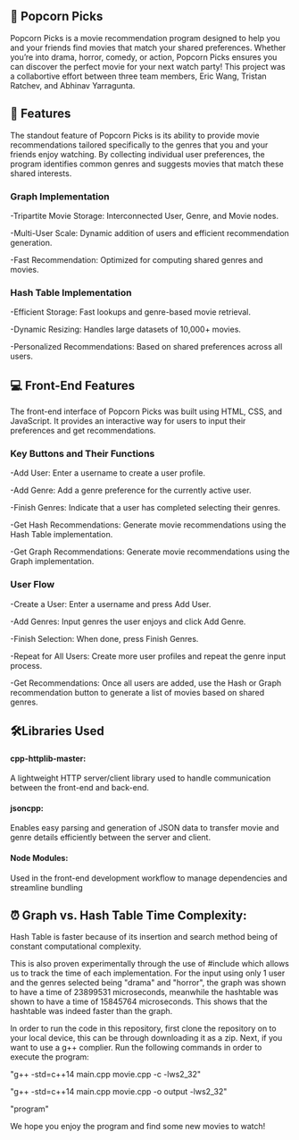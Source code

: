 <h2> 🎥 Popcorn Picks </h2>

Popcorn Picks is a movie recommendation program designed to help you and your friends find movies that match your shared preferences. Whether you’re into drama, horror, comedy, or action, Popcorn Picks ensures you can discover the perfect movie for your next watch party! This project was a collabortive effort between three team members, Eric Wang, Tristan Ratchev, and Abhinav Yarragunta.



<h2> 🚀 Features </h2>


The standout feature of Popcorn Picks is its ability to provide movie recommendations tailored specifically to the genres that you and your friends enjoy watching. By collecting individual user preferences, the program identifies common genres and suggests movies that match these shared interests.


<h3> Graph Implementation </h3> 

  -Tripartite Movie Storage: Interconnected User, Genre, and Movie nodes.
  
  -Multi-User Scale: Dynamic addition of users and efficient recommendation generation.
  
  -Fast Recommendation: Optimized for computing shared genres and movies.



<h3> Hash Table Implementation</h3> 

  -Efficient Storage: Fast lookups and genre-based movie retrieval.
  
  -Dynamic Resizing: Handles large datasets of 10,000+ movies.
  
  -Personalized Recommendations: Based on shared preferences across all users.
  

<h2> 💻  Front-End Features </h2>

The front-end interface of Popcorn Picks was built using HTML, CSS, and JavaScript. It provides an interactive way for users to input their preferences and get recommendations.

<h3> Key Buttons and Their Functions </h3> 

  -Add User: Enter a username to create a user profile.
  
  -Add Genre: Add a genre preference for the currently active user.
  
  -Finish Genres: Indicate that a user has completed selecting their genres.
  
  -Get Hash Recommendations: Generate movie recommendations using the Hash Table implementation.
  
  -Get Graph Recommendations: Generate movie recommendations using the Graph implementation.


<h3> User Flow </h3> 

  -Create a User: Enter a username and press Add User.
  
  -Add Genres: Input genres the user enjoys and click Add Genre.
  
  -Finish Selection: When done, press Finish Genres.
  
  -Repeat for All Users: Create more user profiles and repeat the genre input process.
  
  -Get Recommendations: Once all users are added, use the Hash or Graph recommendation button to generate a list of movies based on shared genres.

  
<h2> 🛠️Libraries Used </h2>

<h4> cpp-httplib-master: </h4> 

A lightweight HTTP server/client library used to handle communication between the front-end and back-end.

<h4> jsoncpp: </h4> 

Enables easy parsing and generation of JSON data to transfer movie and genre details efficiently between the server and client.

<h4> Node Modules: </h4> 

Used in the front-end development workflow to manage dependencies and streamline bundling


 <h2> ⏰ Graph vs. Hash Table Time Complexity: </h2>

Hash Table is faster because of its insertion and search method being of constant computational complexity.

This is also proven experimentally through the use of #include which allows us to track the time of each implementation. For the input using only 1 user and the genres selected being "drama" and "horror", the graph was shown to have a time of 23899531 microseconds, meanwhile the hashtable was shown to have a time of 15845764 microseconds. This shows that the hashtable was indeed faster than the graph.

In order to run the code in this repository, first clone the repository on to your local device, this can be through downloading it as a zip. Next, if you want to use a g++ complier. Run the following commands in order to execute the program:

"g++ -std=c++14 main.cpp movie.cpp -c -lws2_32"

"g++ -std=c++14 main.cpp movie.cpp -o output -lws2_32"

"program"

We hope you enjoy the program and find some new movies to watch!
